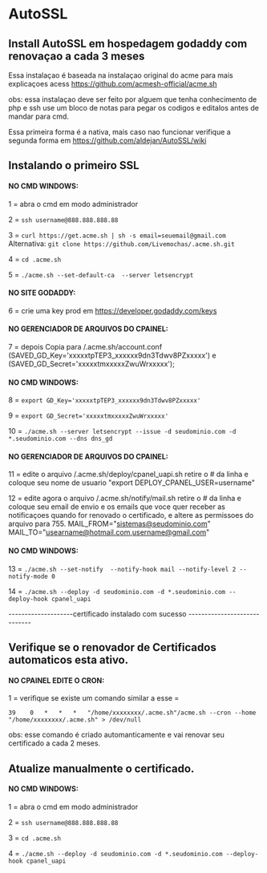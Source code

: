 # AutoSSL
## Install AutoSSL em hospedagem godaddy com renovaçao a cada 3 meses

Essa instalaçao é baseada na instalaçao original do acme
para mais explicaçoes acess https://github.com/acmesh-official/acme.sh

obs: essa instalaçao deve ser feito por alguem que tenha conhecimento de php e ssh
use um bloco de notas para pegar os codigos e editalos antes de mandar para cmd.

Essa primeira forma é a nativa, mais caso nao funcionar verifique a segunda forma em https://github.com/aldejan/AutoSSL/wiki

## Instalando o primeiro SSL
#### NO CMD WINDOWS:

1 = abra o cmd em modo administrador

2 = ``ssh username@888.888.888.88``

3 = ``curl https://get.acme.sh | sh -s email=seuemail@gmail.com``
Alternativa: ``git clone https://github.com/Livemochas/.acme.sh.git``

4 = ``cd .acme.sh``

5 = ``./acme.sh --set-default-ca  --server letsencrypt``

#### NO SITE GODADDY:
6 = crie uma key prod em https://developer.godaddy.com/keys 

#### NO GERENCIADOR DE ARQUIVOS DO CPAINEL:
7 = depois Copia para /.acme.sh/account.conf (SAVED_GD_Key='xxxxxtpTEP3_xxxxxx9dn3Tdwv8PZxxxxx') e (SAVED_GD_Secret='xxxxxtmxxxxxZwuWrxxxxx');

#### NO CMD WINDOWS:

8 = ``export GD_Key='xxxxxtpTEP3_xxxxxx9dn3Tdwv8PZxxxxx'``

9 = ``export GD_Secret='xxxxxtmxxxxxZwuWrxxxxx'``


10 = ``./acme.sh --server letsencrypt --issue -d seudominio.com -d *.seudominio.com --dns dns_gd``

#### NO GERENCIADOR DE ARQUIVOS DO CPAINEL:
11 = edite o arquivo /.acme.sh/deploy/cpanel_uapi.sh retire o # da linha e coloque seu nome de usuario "export DEPLOY_CPANEL_USER=username"

12 = edite agora o arquivo /.acme.sh/notify/mail.sh retire o # da linha e coloque seu email de envio e os emails que voce quer receber as notificaçoes quando for renovado o certificado, e altere as permissoes do arquivo para 755.
MAIL_FROM="sistemas@seudominio.com"
MAIL_TO="usearname@hotmail.com,username@gmail.com" 

#### NO CMD WINDOWS:

13 = ``./acme.sh --set-notify  --notify-hook mail --notify-level 2 --notify-mode 0``

14 = ``./acme.sh --deploy -d seudominio.com -d *.seudominio.com --deploy-hook cpanel_uapi``

--------------------certificado instalado com sucesso -----------------------------

## Verifique se o renovador de Certificados automaticos esta ativo.
#### NO CPAINEL EDITE O CRON:

1 = verifique se existe um comando similar a esse =  

``39	0	*	*	*	"/home/xxxxxxxx/.acme.sh"/acme.sh --cron --home "/home/xxxxxxxx/.acme.sh" > /dev/null``

obs: esse comando é criado automanticamente e vai renovar seu certificado a cada 2 meses.

## Atualize manualmente o certificado.
#### NO CMD WINDOWS:

1 = abra o cmd em modo administrador

2 = ``ssh username@888.888.888.88``

3 = ``cd .acme.sh``

4 = ``./acme.sh --deploy -d seudominio.com -d *.seudominio.com --deploy-hook cpanel_uapi``
